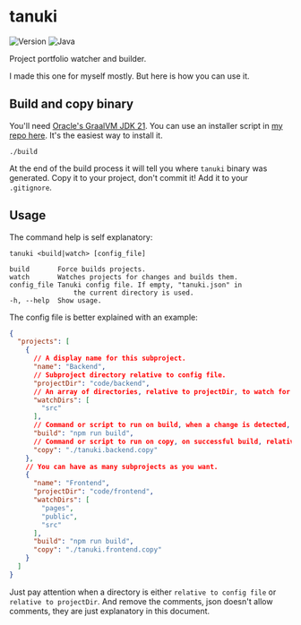 # tanuki

![Version](https://img.shields.io/badge/Version-1.1.0-blue)
![Java](https://img.shields.io/badge/Java-21-orange)

Project portfolio watcher and builder.

I made this one for myself mostly. But here is how you can use it.

## Build and copy binary

You'll need [Oracle's GraalVM JDK 21](https://www.oracle.com/java/technologies/downloads/#graalvmjava21). You can use an installer script in [my repo here](https://github.com/GlitchyByte/java-install). It's the easiest way to install it.

    ./build

At the end of the build process it will tell you where `tanuki` binary was generated. Copy it to your project, don't commit it! Add it to your `.gitignore`.

## Usage

The command help is self explanatory:

    tanuki <build|watch> [config_file]

    build       Force builds projects.
    watch       Watches projects for changes and builds them.
    config_file Tanuki config file. If empty, "tanuki.json" in
                    the current directory is used.
    -h, --help  Show usage.

The config file is better explained with an example:

```json
{
  "projects": [
    {
      // A display name for this subproject.
      "name": "Backend",
      // Subproject directory relative to config file.
      "projectDir": "code/backend",
      // An array of directories, relative to projectDir, to watch for changes.
      "watchDirs": [
        "src"
      ],
      // Command or script to run on build, when a change is detected, relative to projectDir.
      "build": "npm run build",
      // Command or script to run on copy, on successful build, relative to config file.
      "copy": "./tanuki.backend.copy"
    },
    // You can have as many subprojects as you want.
    {
      "name": "Frontend",
      "projectDir": "code/frontend",
      "watchDirs": [
        "pages",
        "public",
        "src"
      ],
      "build": "npm run build",
      "copy": "./tanuki.frontend.copy"
    }
  ]
}
```

Just pay attention when a directory is either `relative to config file` or `relative to projectDir`.
And remove the comments, json doesn't allow comments, they are just explanatory in this document.
